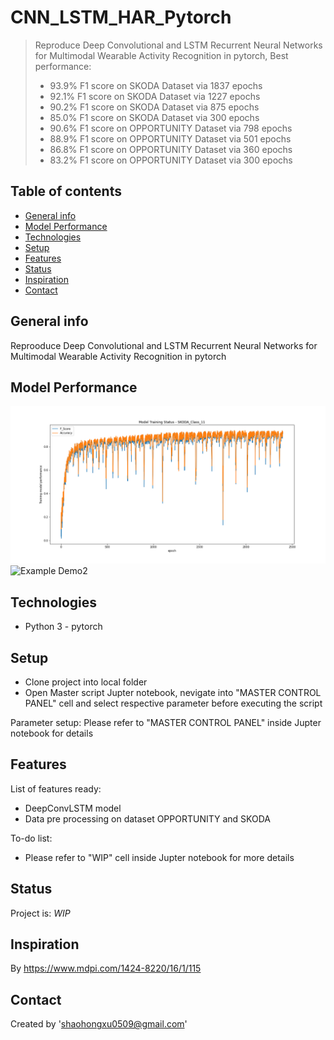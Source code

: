 # CNN_LSTM_HAR_Pytorch
> Reproduce Deep Convolutional and LSTM Recurrent Neural Networks for Multimodal Wearable Activity Recognition in pytorch, Best performance: 
> * 93.9% F1 score on SKODA Dataset via 1837 epochs
> * 92.1% F1 score on SKODA Dataset via 1227 epochs
> * 90.2% F1 score on SKODA Dataset via 875 epochs
> * 85.0% F1 score on SKODA Dataset via 300 epochs
> * 90.6% F1 score on OPPORTUNITY Dataset via 798 epochs
> * 88.9% F1 score on OPPORTUNITY Dataset via 501 epochs
> * 86.8% F1 score on OPPORTUNITY Dataset via 360 epochs
> * 83.2% F1 score on OPPORTUNITY Dataset via 300 epochs

## Table of contents
* [General info](#general-info)
* [Model Performance](#Model-Performance)
* [Technologies](#technologies)
* [Setup](#setup)
* [Features](#features)
* [Status](#status)
* [Inspiration](#inspiration)
* [Contact](#contact)

## General info
Reprooduce Deep Convolutional and LSTM Recurrent Neural Networks for Multimodal Wearable Activity Recognition in pytorch

## Model Performance
![Example Demo1](https://github.com/MagicSHX/CNN_LSTM_HAR_Pytorch/blob/main/img/SKODA_Class_11.png)
![Example Demo2]("https://github.com/MagicSHX/CNN_LSTM_HAR_Pytorch/blob/main/img/OPPORTUNITY%20-%2018%20classes_Class_18.png")

## Technologies
* Python 3 - pytorch

## Setup
* Clone project into local folder
* Open Master script Jupter notebook, nevigate into "MASTER CONTROL PANEL" cell and select respective parameter before executing the script

Parameter setup:
Please refer to "MASTER CONTROL PANEL" inside Jupter notebook for details

## Features
List of features ready:
* DeepConvLSTM model
* Data pre processing on dataset OPPORTUNITY and SKODA

To-do list:
* Please refer to "WIP" cell inside Jupter notebook for more details

## Status
Project is: _WIP_

## Inspiration
By https://www.mdpi.com/1424-8220/16/1/115

## Contact
Created by 'shaohongxu0509@gmail.com'